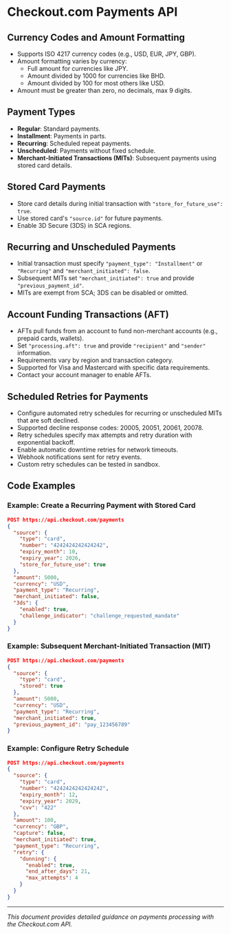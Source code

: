 # Checkout.com Payments API

## Currency Codes and Amount Formatting
- Supports ISO 4217 currency codes (e.g., USD, EUR, JPY, GBP).
- Amount formatting varies by currency:
  - Full amount for currencies like JPY.
  - Amount divided by 1000 for currencies like BHD.
  - Amount divided by 100 for most others like USD.
- Amount must be greater than zero, no decimals, max 9 digits.

## Payment Types
- **Regular**: Standard payments.
- **Installment**: Payments in parts.
- **Recurring**: Scheduled repeat payments.
- **Unscheduled**: Payments without fixed schedule.
- **Merchant-Initiated Transactions (MITs)**: Subsequent payments using stored card details.

## Stored Card Payments
- Store card details during initial transaction with `"store_for_future_use": true`.
- Use stored card's `"source.id"` for future payments.
- Enable 3D Secure (3DS) in SCA regions.

## Recurring and Unscheduled Payments
- Initial transaction must specify `"payment_type": "Installment"` or `"Recurring"` and `"merchant_initiated": false`.
- Subsequent MITs set `"merchant_initiated": true` and provide `"previous_payment_id"`.
- MITs are exempt from SCA; 3DS can be disabled or omitted.

## Account Funding Transactions (AFT)
- AFTs pull funds from an account to fund non-merchant accounts (e.g., prepaid cards, wallets).
- Set `"processing.aft": true` and provide `"recipient"` and `"sender"` information.
- Requirements vary by region and transaction category.
- Supported for Visa and Mastercard with specific data requirements.
- Contact your account manager to enable AFTs.

## Scheduled Retries for Payments
- Configure automated retry schedules for recurring or unscheduled MITs that are soft declined.
- Supported decline response codes: 20005, 20051, 20061, 20078.
- Retry schedules specify max attempts and retry duration with exponential backoff.
- Enable automatic downtime retries for network timeouts.
- Webhook notifications sent for retry events.
- Custom retry schedules can be tested in sandbox.

## Code Examples

### Example: Create a Recurring Payment with Stored Card
```json
POST https://api.checkout.com/payments
{
  "source": {
    "type": "card",
    "number": "4242424242424242",
    "expiry_month": 10,
    "expiry_year": 2026,
    "store_for_future_use": true
  },
  "amount": 5000,
  "currency": "USD",
  "payment_type": "Recurring",
  "merchant_initiated": false,
  "3ds": {
    "enabled": true,
    "challenge_indicator": "challenge_requested_mandate"
  }
}
```

### Example: Subsequent Merchant-Initiated Transaction (MIT)
```json
POST https://api.checkout.com/payments
{
  "source": {
    "type": "card",
    "stored": true
  },
  "amount": 5000,
  "currency": "USD",
  "payment_type": "Recurring",
  "merchant_initiated": true,
  "previous_payment_id": "pay_123456789"
}
```

### Example: Configure Retry Schedule
```json
POST https://api.checkout.com/payments
{
  "source": {
    "type": "card",
    "number": "4242424242424242",
    "expiry_month": 12,
    "expiry_year": 2029,
    "cvv": "422"
  },
  "amount": 100,
  "currency": "GBP",
  "capture": false,
  "merchant_initiated": true,
  "payment_type": "Recurring",
  "retry": {
    "dunning": {
      "enabled": true,
      "end_after_days": 21,
      "max_attempts": 4
    }
  }
}
```

---

*This document provides detailed guidance on payments processing with the Checkout.com API.*
